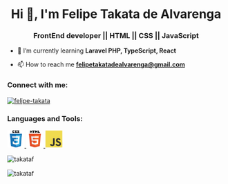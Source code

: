 <h1 align="center">Hi 👋, I'm Felipe Takata de Alvarenga</h1>
<h3 align="center">FrontEnd developer || HTML || CSS || JavaScript</h3>

- 🌱 I’m currently learning **Laravel PHP, TypeScript, React**

- 📫 How to reach me **felipetakatadealvarenga@gmail.com**

<h3 align="left">Connect with me:</h3>
<p align="left">
<a href="https://linkedin.com/in/felipe-takata" target="blank"><img align="center" src="https://raw.githubusercontent.com/rahuldkjain/github-profile-readme-generator/master/src/images/icons/Social/linked-in-alt.svg" alt="felipe-takata" height="30" width="40" /></a>
</p>

<h3 align="left">Languages and Tools:</h3>
<p align="left"> <a href="https://www.w3schools.com/css/" target="_blank" rel="noreferrer"> <img src="https://raw.githubusercontent.com/devicons/devicon/master/icons/css3/css3-original-wordmark.svg" alt="css3" width="40" height="40"/> </a> <a href="https://www.w3.org/html/" target="_blank" rel="noreferrer"> <img src="https://raw.githubusercontent.com/devicons/devicon/master/icons/html5/html5-original-wordmark.svg" alt="html5" width="40" height="40"/> </a> <a href="https://developer.mozilla.org/en-US/docs/Web/JavaScript" target="_blank" rel="noreferrer"> <img src="https://raw.githubusercontent.com/devicons/devicon/master/icons/javascript/javascript-original.svg" alt="javascript" width="40" height="40"/> </a> </p>

<p><img align="center" src="https://github-readme-stats.vercel.app/api/top-langs?username=takataf&show_icons=true&locale=en&layout=compact" alt="takataf" /></p>

<p><img align="center" src="https://github-readme-streak-stats.herokuapp.com/?user=takataf&" alt="takataf" /></p>
